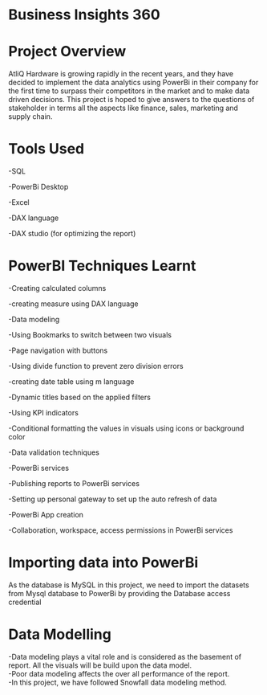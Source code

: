 # Business Insights 360

# Project Overview
AtliQ Hardware is growing rapidly in the recent years, and they have decided to implement the data analytics using PowerBi in their company for the first time to surpass their competitors in the market and to make data driven decisions. This project is hoped to give answers to the questions of stakeholder in terms all the aspects like finance, sales, marketing and supply chain.

# Tools Used
-SQL

-PowerBi Desktop

-Excel

-DAX language

-DAX studio (for optimizing the report)

# PowerBI Techniques Learnt
-Creating calculated columns

-creating measure using DAX language

-Data modeling

-Using Bookmarks to switch between two visuals

-Page navigation with buttons

-Using divide function to prevent zero division errors

-creating date table using m language

-Dynamic titles based on the applied filters

-Using KPI indicators

-Conditional formatting the values in visuals using icons or background color

-Data validation techniques

-PowerBi services

-Publishing reports to PowerBi services

-Setting up personal gateway to set up the auto refresh of data

-PowerBi App creation

-Collaboration, workspace, access permissions in PowerBi services

# Importing data into PowerBi
As the database is MySQL in this project, we need to import the datasets from Mysql database to PowerBi by providing the Database access credential

# Data Modelling
-Data modeling plays a vital role and is considered as the basement of report. All the visuals will be build upon the data model.  
-Poor data modeling affects the over all performance of the report.  
-In this project, we have followed Snowfall data modeling method.

